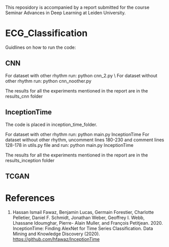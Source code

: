 This reposidory is accompanied by a report submitted for the course Seminar Advances in Deep Learning at Leiden University.

# ECG_Classification
Guidlines on how to run the code:

## CNN

For dataset with other rhythm run:  python cnn_2.py \\
For dataset without other rhythm run:  python cnn_noother.py

The results for all the experiments mentioned in the report are in the results_cnn folder

## InceptionTime
The code is placed in inception_time_folder.

For dataset with other rhythm run:  python main.py InceptionTime
For dataset without other rhythm, uncomment lines 180-230 and comment lines 128-178 in utils.py file and run:  python main.py InceptionTime

The results for all the experiments mentioned in the report are in the results_inception folder

## TCGAN


# References
1. Hassan Ismail Fawaz, Benjamin Lucas, Germain Forestier, Charlotte Pelletier,
Daniel F. Schmidt, Jonathan Weber, Geoffrey I. Webb, Lhassane Idoumghar, Pierre-
Alain Muller, and François Petitjean. 2020. InceptionTime: Finding AlexNet for
Time Series Classification. Data Mining and Knowledge Discovery (2020). https://github.com/hfawaz/InceptionTime
